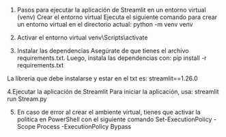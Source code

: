 1. Pasos para ejecutar la aplicación de Streamlit en un entorno virtual (venv)
Crear el entorno virtual
Ejecuta el siguiente comando para crear un entorno virtual en el directorio actual:
python -m venv venv

2. Activar el entorno virtual
venv\Scripts\activate

3. Instalar las dependencias
Asegúrate de que tienes el archivo requirements.txt. Luego, instala las dependencias con:
pip install -r requirements.txt

La libreria que debe instalarse y estar en el txt es:
streamlit==1.26.0

4.Ejecutar la aplicación de Streamlit
Para iniciar la aplicación, usa:
streamlit run Stream.py

5. En caso de error al crear el ambiente virtual, tienes que activar la politica en PowerShell con el siguiente comando
Set-ExecutionPolicy -Scope Process -ExecutionPolicy Bypass
